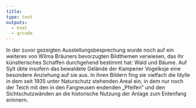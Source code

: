 ```yaml
---
title:
type: text
outputs:
  - html
  - qrcode
---
```


In der zuvor gezeigten Ausstellungsbesprechung wurde noch auf ein weiteres von Wilma Bräuners bevorzugten Bildthemen verwiesen, das ihr künstlerisches Schaffen durchgehend bestimmt hat: Wald und Bäume.
Auf Sylt übte insofern das bewaldete Gelände der Kampener Vogelkoje eine besondere Anziehung auf sie aus. In ihren Bildern fing sie vielfach die Idylle in dem seit 1935 unter Naturschutz stehenden Areal ein, in dem nur noch der Teich mit den in den Fangreusen endenden „Pfeifen“ und den Sichtschutzwänden an die historische Nutzung der Anlage zum Entenfang erinnern.

